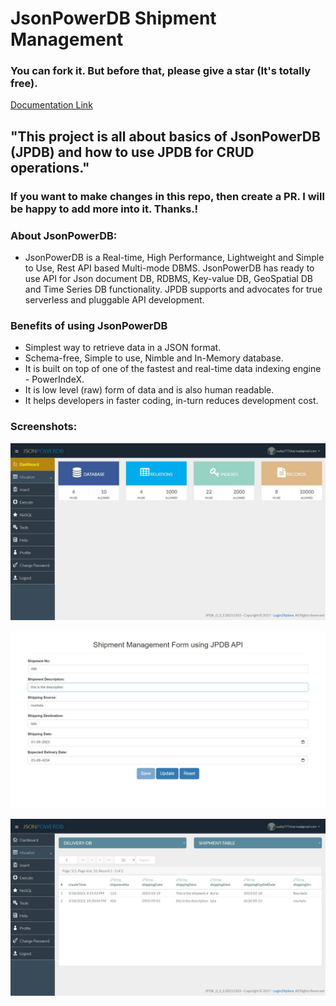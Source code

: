 # JsonPowerDB Shipment Management

### You can fork it. But before that, please give a star (It's totally free).

[Documentation Link](http://login2explore.com/jpdb/docs.html)

## "This project is all about basics of JsonPowerDB (JPDB) and how to use JPDB for CRUD operations."

### If you want to make changes in this repo, then create a PR. I will be happy to add more into it. Thanks.!

### About JsonPowerDB:

- JsonPowerDB is a Real-time, High Performance, Lightweight and Simple to Use, Rest API based Multi-mode DBMS. JsonPowerDB has ready to use API for Json document DB, RDBMS, Key-value DB, GeoSpatial DB and Time Series DB functionality. JPDB supports and advocates for true serverless and pluggable API development.

### Benefits of using JsonPowerDB

- Simplest way to retrieve data in a JSON format.
- Schema-free, Simple to use, Nimble and In-Memory database.
- It is built on top of one of the fastest and real-time data indexing engine - PowerIndeX.
- It is low level (raw) form of data and is also human readable.
- It helps developers in faster coding, in-turn reduces development cost.

### Screenshots:

![Dashboard](https://github.com/sudip777sharma/JPDB_shipment_Management/blob/main/jpdb_dashborad.jpg)

![Index Page](https://github.com/sudip777sharma/JPDB_shipment_Management/blob/main/jpdb_page.jpg)

![Visualize](https://github.com/sudip777sharma/JPDB_shipment_Management/blob/main/jpdb_delivery.jpg)
